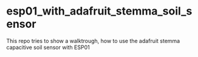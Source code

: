 # esp01_with_adafruit_stemma_soil_sensor
This repo tries to show a walktrough, how to use the adafruit stemma capacitive soil sensor with ESP01
